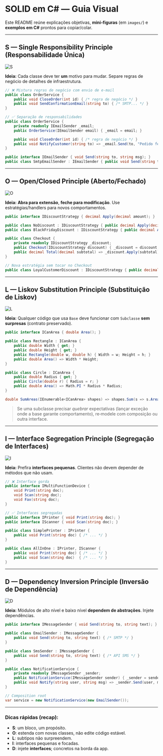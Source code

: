 # SOLID em C# — Guia Visual

Este README reúne explicações objetivas, **mini‑figuras** (em `images/`) e **exemplos em C#** prontos para copiar/colar.

---

## S — Single Responsibility Principle (Responsabilidade Única)

![S](images/SOLID-S.png)

**Ideia:** Cada classe deve ter **um** motivo para mudar. Separe regras de negócio de detalhes de infraestrutura.

```csharp
// ❌ Mistura regras de negócio com envio de e-mail
public class OrderService {
    public void CloseOrder(int id) { /* regra de negócio */ }
    public void SendConfirmationEmail(string to) { /* SMTP... */ }
}

// ✅ Separação de responsabilidades
public class OrderService {
    private readonly IEmailSender _email;
    public OrderService(IEmailSender email) { _email = email; }

    public void CloseOrder(int id) { /* regra de negócio */ }
    public void NotifyCustomer(string to) => _email.Send(to, "Pedido fechado!");
}

public interface IEmailSender { void Send(string to, string msg); }
public class SmtpEmailSender : IEmailSender { public void Send(string to, string msg) { /* SMTP */ } }
```

---

## O — Open/Closed Principle (Aberto/Fechado)

![O](images/SOLID-O.png)

**Ideia:** **Abra para extensão**, **feche para modificação**. Use estratégias/handlers para novos comportamentos.

```csharp
public interface IDiscountStrategy { decimal Apply(decimal amount); }

public class NoDiscount : IDiscountStrategy { public decimal Apply(decimal a) => a; }
public class BlackFridayDiscount : IDiscountStrategy { public decimal Apply(decimal a) => a * 0.7m; }

public class Checkout {
    private readonly IDiscountStrategy _discount;
    public Checkout(IDiscountStrategy discount) { _discount = discount; }
    public decimal Total(decimal subtotal) => _discount.Apply(subtotal);
}

// Nova estratégia sem tocar no Checkout
public class LoyalCustomerDiscount : IDiscountStrategy { public decimal Apply(decimal a) => a * 0.9m; }
```

---

## L — Liskov Substitution Principle (Substituição de Liskov)

![L](images/SOLID-L.png)

**Ideia:** Qualquer código que usa `Base` deve funcionar com `Subclasse` **sem surpresas** (contrato preservado).

```csharp
public interface ICanArea { double Area(); }

public class Rectangle : ICanArea {
    public double Width { get; }
    public double Height { get; }
    public Rectangle(double w, double h) { Width = w; Height = h; }
    public double Area() => Width * Height;
}

public class Circle : ICanArea {
    public double Radius { get; }
    public Circle(double r) { Radius = r; }
    public double Area() => Math.PI * Radius * Radius;
}

double SumAreas(IEnumerable<ICanArea> shapes) => shapes.Sum(s => s.Area());
```

> Se uma subclasse precisar *quebrar* expectativas (lançar exceção onde a base garante comportamento), re‑modele com composição ou outra interface.

---

## I — Interface Segregation Principle (Segregação de Interfaces)

![I](images/SOLID-I.png)

**Ideia:** Prefira **interfaces pequenas**. Clientes não devem depender de métodos que não usam.

```csharp
// ❌ Interface gorda
public interface IMultiFunctionDevice {
    void Print(string doc);
    void Scan(string doc);
    void Fax(string doc);
}

// ✅ Interfaces segregadas
public interface IPrinter { void Print(string doc); }
public interface IScanner { void Scan(string doc); }

public class SimplePrinter : IPrinter {
    public void Print(string doc) { /* ... */ }
}

public class AllInOne : IPrinter, IScanner {
    public void Print(string doc) { /* ... */ }
    public void Scan(string doc)  { /* ... */ }
}
```

---

## D — Dependency Inversion Principle (Inversão de Dependência)

![D](images/SOLID-D.png)

**Ideia:** Módulos de alto nível e baixo nível **dependem de abstrações**. Injete dependências.

```csharp
public interface IMessageSender { void Send(string to, string text); }

public class EmailSender : IMessageSender {
    public void Send(string to, string text) { /* SMTP */ }
}

public class SmsSender : IMessageSender {
    public void Send(string to, string text) { /* API SMS */ }
}

public class NotificationService {
    private readonly IMessageSender _sender;
    public NotificationService(IMessageSender sender) { _sender = sender; }
    public void Notify(string user, string msg) => _sender.Send(user, msg);
}

// Composition root
var service = new NotificationService(new EmailSender());
```

---

### Dicas rápidas (recap):
- **S**: um bloco, um propósito.
- **O**: estenda com novas classes, não edite código estável.
- **L**: subtipos não surpreendem.
- **I**: interfaces pequenas e focadas.
- **D**: injete **interfaces**; concretos na borda da app.
